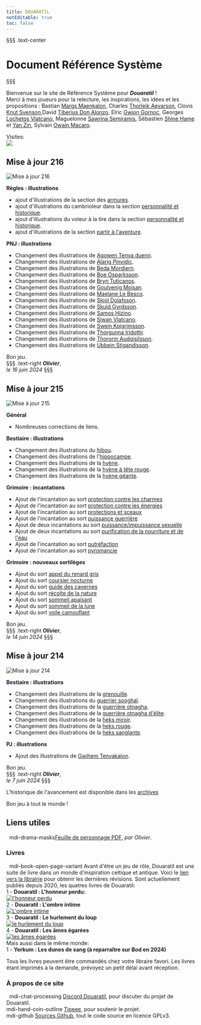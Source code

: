 ```yaml
---
title: DOUARATIL
notEditable: true
toc: false
---
```

§§§ .text-center
# Document Référence Système
§§§

<v-row>

<v-col cols="12" md="6">

Bienvenue sur le site de Référence Système pour _**Douaratil**_ !  
Merci à mes joueurs pour la relecture, les inspirations, les idées et les propositions : Bastian [Margs Maenkalon](/bestiaire/margs-maenkalon), Charles [Thorleik Aevarson](/bestiaire/thorleik-aevarson), Clovis [Knut Svenson](/bestiaire/knut-svenson),David [Tiberius Don Alonzo](/bestiaire/tiberius-don-alonzo), Elric [Gwion Gornoc](/bestiaire/gwion-gornoc), Georges [Lochetos Vlatcano](/bestiaire/lochetos-vlatcano), Maguelonne [Sawrina Semiramis](/bestiaire/sawrina-semiramis), Sébastien [Shine Hame](/bestiaire/shine-hame) et [Yan Zin](/bestiaire/yan-zin), Sylvain [Owain Macaro](/bestiaire/owain-macaro).  

Visites:   
<a href="http://www.mon-compteur.fr"><img src="http://www.mon-compteur.fr/html_c01genv2-241098-5" border="0" /></a>

## Mise à jour 216
![Mise à jour 216](https://www.douaratil.fr/illustrations/site/6.jpeg)     

**Règles : illustrations**
- ajout d'illustrations de la section des [armures](/equipement/armures).  
- ajout d'illustrations du cambrioleur dans la section [personnalité et historique](/personnalite-et-historique/#cambrioleur).  
- ajout d'illustrations du voleur à la tire dans la section [personnalité et historique](/personnalite-et-historique/#voleur-a-la-tire).  
- ajout d'illustrations de la section [partir à l'aventure](/partir-a-l-aventure).  

**PNJ : illustrations**   
- Changement des illustrations de [Agowen Tenva duenn](/PNJ/nordiques/#agowen-tenva-duenn).  
- Changement des illustrations de [Alarig Pinvidic](/PNJ/nordiques/#alarig-pinvidic).  
- Changement des illustrations de [Beda Mordiern](/PNJ/nordiques/#beda-mordiern).  
- Changement des illustrations de [Boe Osparksson](/PNJ/nordiques/#boe-osparksson).  
- Changement des illustrations de [Bryn Tuticanos](/PNJ/nordiques/#bryn-tuticanos).  
- Changement des illustrations de [Goulvenig Moisan](/PNJ/nordiques/#goulvenig-moisan).  
- Changement des illustrations de [Maelane Le Besco](/PNJ/nordiques/#maelane-le-besco).  
- Changement des illustrations de [Skjol Dolafsson](/PNJ/nordiques/#skjol-dolafsson).  
- Changement des illustrations de [Skuld Gyrdsson](/PNJ/nordiques/#skuld-gyrdsson).  
- Changement des illustrations de [Samos Hizino](/PNJ/nordiques/#samos-hizino).  
- Changement des illustrations de [Siwan Vlatcano](/PNJ/nordiques/#siwan-vlatcano).  
- Changement des illustrations de [Swein Koigrimsson](/PNJ/nordiques/#swein-koigrimsson).  
- Changement des illustrations de [Thorgunna Iridottir](/PNJ/nordiques/#thorgunna-iridottir).  
- Changement des illustrations de [Thororm Audgisilsson](/PNJ/nordiques/#thororm-audgisilsson). 
- Changement des illustrations de [Ubbein Stigandisson](/PNJ/nordiques/#ubbein-stigandisson).   
 
Bon jeu.     
§§§ .text-right
_**Olivier**_,  
_le 16 juin 2024_
§§§



## Mise à jour 215
![Mise à jour 215](https://www.douaratil.fr/illustrations/site/maj215.jpeg)     

**Général**
- Nombreuses corrections de liens.

**Bestiaire : illustrations**    
- Changement des illustrations du [hibou](/bestiaire/hibou).     
- Changement des illustrations de l'[hippocampe](/bestiaire/hippocampe).      
- Changement des illustrations de la [hyène](/bestiaire/hyene).      
- Changement des illustrations de la [hyène à tête rouge](/bestiaire/hyene-a-tete-rouge).    
- Changement des illustrations de la [hyène géante](/bestiaire/hyene-geante).      

**Grimoire : incantations**    
- Ajout de l'incantation au sort [protection contre les charmes](/grimoire/protection-contre-les-charmes)    
- Ajout de l'incantation au sort [protection contre les énergies](/grimoire/protection-contre-les-energies)    
- Ajout de l'incantation au sort [protections et sceaux](/grimoire/protections-et-sceaux)    
- Ajout de l'incantation au sort [puissance guerrière](/grimoire/puissance-guerriere)    
- Ajout de deux incantations au sort [puissance/impuissance sexuelle](/grimoire/puissance-impuissance-sexuelle)    
- Ajout de deux incantations au sort [purification de la nourriture et de l'eau](/grimoire/purification-de-la-nourriture-et-de-l-eau)    
- Ajout de l'incantation au sort [putréfaction](/grimoire/putrefaction)    
- Ajout de l'incantation au sort [pyromancie](/grimoire/pyromancie)    

**Grimoire : nouveaux sortilèges**  
- Ajout du sort [appel du renard gris](/grimoire/appel-du-renard-gris)    
- Ajout du sort [coursier nocturne](/grimoire/coursier-nocturne)    
- Ajout du sort [guide des cavernes](/grimoire/guide-des-cavernes)    
- Ajout du sort [récolte de la nature](/grimoire/recolte-de-la-nature)    
- Ajout du sort [sommeil apaisant](/grimoire/sommeil-apaisant)    
- Ajout du sort [sommeil de la lune](/grimoire/sommeil-de-la-lune)    
- Ajout du sort [voile camouflant](/grimoire/voile-camouflant)    

 

Bon jeu.     
§§§ .text-right
_**Olivier**_,  
_le 14 juin 2024_
§§§

## Mise à jour 214
![Mise à jour 214](https://www.douaratil.fr/illustrations/site/maj214.jpeg)     

**Bestiaire : illustrations**    
- Changement des illustrations de la [grenouille](/bestiaire/grenouille).       
- Changement des illustrations du [guerrier sooghaï](/bestiaire/guerrier-sooghai).   
- Changement des illustrations de la [guerrière otnagha](/bestiaire/guerriere-otnagha).   
- Changement des illustrations de la [guerrière otnagha d'élite](/bestiaire/guerriere-otnagha-elite).   
- Changement des illustrations de la [heks miroir](/bestiaire/heks-miroir).   
- Changement des illustrations de la [heks rouge](/bestiaire/heks-rouge).   
- Changement des illustrations de la [heks sanglante](/bestiaire/heks-sanglante).   

**PJ : illustrations**    
- Ajout des illustrations de [Gwihem Tenvakalon](/bestiaire/gwihem-tenvakalon).   

Bon jeu.     
§§§ .text-right
_**Olivier**_,  
_le 7 juin 2024_
§§§


L'historique de l'avancement est disponible dans les [archives](/archives/)

Bon jeu à tout le monde !

</v-col>

<v-col cols="12" md="6">  

## Liens utiles
&nbsp;
<v-icon>mdi-drama-masks</v-icon>[Feuille de personnage PDF](https://www.douaratil.fr/feuilledejdr/FDPgenerique.pdf), _par Olivier_.  

### Livres
&nbsp;
<v-icon>mdi-book-open-page-variant</v-icon>  Avant d'être un jeu de rôle, Douaratil est une suite de livre dans un monde d'inspiration celtique et antique. Voici le [lien vers la librairie](https://www.bod.fr/librairie/catalogsearch/result/?q=Douaratil) pour obtenir les dernières révisions. Sont actuellement publiés depuis 2020, les quatres livres de Douaratil:  
1 - **Douaratil : L'honneur perdu:**  
[![l'honneur perdu](https://www.douaratil.fr/illustrations/site/lhonneurperdu.jpeg)](https://librairie.bod.fr/lhonneur-perdu-olivier-hovasse-9782322234479)  
2 - **Douaratil : L'ombre intime**  
[![L'ombre intime](https://www.douaratil.fr/illustrations/site/lombreintime.jpeg)](https://librairie.bod.fr/lombre-intime-olivier-hovasse-9782322239511)  
3 - **Douaratil : Le hurlement du loup**   
[![le hurlement du loup](https://www.douaratil.fr/illustrations/site/lehurlementduloup.jpeg)](https://librairie.bod.fr/le-hurlement-du-loup-olivier-hovasse-9782322252114)  
4 - **Douaratil : Les âmes égarées**   
[![les âmes égarées](https://www.douaratil.fr/illustrations/site/lesamesegarees.jpeg)](https://librairie.bod.fr/les-ames-egarees-olivier-hovasse-9782322506552)  
Mais aussi dans le même monde:   
1 - **Yerkum : Les dunes de sang (à reparraître sur Bod en 2024)**   


Tous les livres peuvent être commandés chez votre libraire favori. Les livres étant imprimés à la demande, prévoyez un petit délai avant réception.    

### À propos de ce site
&nbsp;
<v-icon>mdi-chat-processing</v-icon> [Discord Douaratil](https://discord.gg/Q9hv6FD7), pour discuter du projet de Douaratil.  
<v-icon>mdi-hand-coin-outline</v-icon> [Tipeee](https://fr.tipeee.com/douaratil), pour soutenir le projet.  
<v-icon>mdi-github</v-icon> [Sources Github](https://github.com/Douaratil/douaratil-drs), tout le code source en licence GPLv3.  


</v-col>

</v-row>
